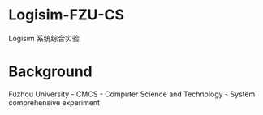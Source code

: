 # Logisim-FZU-CS
Logisim 系统综合实验

# Background

Fuzhou University - CMCS - Computer Science and Technology - System comprehensive experiment
